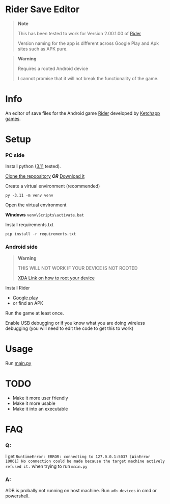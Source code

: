 # Rider Save Editor

> **Note**
>
> This has been tested to work for Version 2.00.1.00 of [Rider](https://play.google.com/store/apps/details?id=com.ketchapp.rider)
>
> Version naming for the app is different across Google Play and Apk sites such as APK pure.

> **Warning**
>
> Requires a rooted Android device
>
> I cannot promise that it will not break the functionality of the game.

# Info

An editor of save files for the Android game [Rider](https://play.google.com/store/apps/details?id=com.ketchapp.rider) developed by [Ketchapp games](http://www.ketchappgames.com/).

# Setup

### PC side

Install python ([3.11](https://www.python.org/downloads/release/python-3110/) tested).

[Clone the repoository](https://docs.github.com/en/repositories/creating-and-managing-repositories/cloning-a-repository) ***OR*** [Download it](https://github.com/JKook-Plus/rider_save_editor/archive/refs/heads/main.zip)

Create a virtual environment (recommended)

`py -3.11 -m venv venv`

Open the virtual environment

__Windows__
`venv\Scripts\activate.bat`

Install requirements.txt

`pip install -r requirements.txt`

### Android side

> **Warning**
>
> THIS WILL NOT WORK IF YOUR DEVICE IS NOT ROOTED
> 
> [XDA Link on how to root your device](https://www.xda-developers.com/root/)

Install Rider

- [Google play](https://play.google.com/store/apps/details?id=com.ketchapp.rider) 
- or find an APK

Run the game at least once.

Enable USB debugging or if you know what you are doing wireless debugging (you will need to edit the code to get this to work)

# Usage

Run [main.py](../main.py)

# TODO

- Make it more user friendly
- Make it more usable
- Make it into an executable

# FAQ

### Q: 
I get ```RuntimeError: ERROR: connecting to 127.0.0.1:5037 [WinError 10061] No connection could be made because the target machine actively refused it.``` when trying to run ```main.py```

### A: 
ADB is probally not running on host machine. Run ```adb devices``` in cmd or powershell.